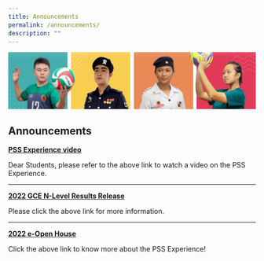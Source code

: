 ```yaml
---
title: Announcements
permalink: /announcements/
description: ""
---
```

![](/images/Our%20School/subbanner.jpg)

## Announcements


**[PSS Experience video](https://staging.d3louf41pupxe5.amplifyapp.com/our-school/school-identity/)**

Dear Students, please refer to the above link to watch a video on the PSS Experience.

--------------------------


**[2022 GCE N-Level Results Release](https://staging.d3louf41pupxe5.amplifyapp.com/useful-links/for-students/2022-gce-n-level-results-release/)**

Please click the above link for more information.


--------------------------


**[2022 e-Open House](https://staging.d3louf41pupxe5.amplifyapp.com/2022-e-open-house/)**

Click the above link to know more about the PSS Experience!